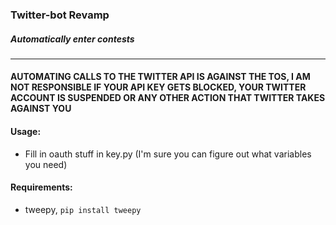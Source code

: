 ### Twitter-bot Revamp
##### Automatically enter contests
---
#### AUTOMATING CALLS TO THE TWITTER API IS AGAINST THE TOS, I AM NOT RESPONSIBLE IF YOUR API KEY GETS BLOCKED, YOUR TWITTER ACCOUNT IS SUSPENDED OR ANY OTHER ACTION THAT TWITTER TAKES AGAINST YOU

#### Usage:
* Fill in oauth stuff in key.py (I'm sure you can figure out what variables you need)

#### Requirements:
* tweepy, ```pip install tweepy```
